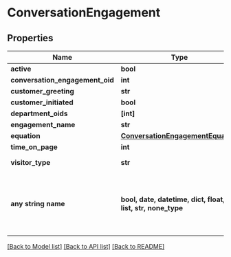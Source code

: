 # ConversationEngagement


## Properties
Name | Type | Description | Notes
------------ | ------------- | ------------- | -------------
**active** | **bool** |  | [optional] 
**conversation_engagement_oid** | **int** |  | [optional] 
**customer_greeting** | **str** |  | [optional] 
**customer_initiated** | **bool** |  | [optional] 
**department_oids** | **[int]** |  | [optional] 
**engagement_name** | **str** |  | [optional] 
**equation** | [**ConversationEngagementEquation**](ConversationEngagementEquation.md) |  | [optional] 
**time_on_page** | **int** |  | [optional] 
**visitor_type** | **str** | The type of visitor | [optional] 
**any string name** | **bool, date, datetime, dict, float, int, list, str, none_type** | any string name can be used but the value must be the correct type | [optional]

[[Back to Model list]](../README.md#documentation-for-models) [[Back to API list]](../README.md#documentation-for-api-endpoints) [[Back to README]](../README.md)


